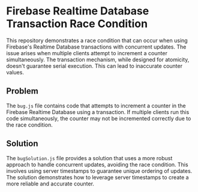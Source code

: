 # Firebase Realtime Database Transaction Race Condition

This repository demonstrates a race condition that can occur when using Firebase's Realtime Database transactions with concurrent updates.  The issue arises when multiple clients attempt to increment a counter simultaneously. The transaction mechanism, while designed for atomicity, doesn't guarantee serial execution. This can lead to inaccurate counter values.

## Problem

The `bug.js` file contains code that attempts to increment a counter in the Firebase Realtime Database using a transaction.  If multiple clients run this code simultaneously, the counter may not be incremented correctly due to the race condition.

## Solution

The `bugSolution.js` file provides a solution that uses a more robust approach to handle concurrent updates, avoiding the race condition.  This involves using server timestamps to guarantee unique ordering of updates.  The solution demonstrates how to leverage server timestamps to create a more reliable and accurate counter.